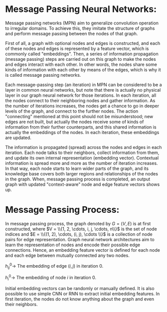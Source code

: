 
# Message Passing Neural Networks:

Message passing networks (MPN) aim to generalize convolution operation to irregular domains. To achieve this, they imitate the structure of graphs and 
perform message passing between the nodes of that graph.

First of all, a graph with optional nodes and edges is constructed, and each of these nodes and edges is represented by a feature vector, which is commonly
called "embeddings". Then, a series of information propagation (message passing) steps are carried out on this graph to make the nodes and edges interact 
with each other. In other words, the nodes share some kinds of information with each other by means of the edges, which is why it is called message passing
networks.  

Each message-passing step (an iteration) in MPN can be considered to be a layer in common neural networks, but note that there is actually no physical 
layer in our graph neural network for those iterations. In each iteration, all the nodes connect to their neighboring nodes and gather information. As 
the number of iterations increases, the nodes get a chance to go in deeper levels of the graph, and connect to the further nodes. The action "connecting"
mentioned at this point should not be misunderstood; new edges are not built, but actually the nodes receive some of kinds of information from their 
further counterparts, and this shared information is actually the embeddings of the nodes. In each iteration, these embeddings are updated.

The information is propagated (spread) across the nodes and edges in each iteration. Each node talks to their neighbors, collect information from them, and update its own internal representation (embedding vector). Contextual information is spread more and more as the number of iteration increases. In that way, each node starts to learn wider parts of the graph, and its knowledge base covers both larger regions and relationships of the nodes in the graph. When, message passing process is completed, an output graph with updated "context-aware" node and edge feature vectors shows up.

# Message Passing Process:

In message passing process, the graph denoted by $G = (V, E)$ is at first constructed, where $V = \\{1, 2, \cdots, i, j, \cdots, n\\}$ is the set of node indices and $E = \\{(1, 2), \cdots, (i, j), \cdots \\}$ is a collection of node pairs for edge representation. Graph neural network architectures aim to learn the representation of nodes and encode their possible edge connections. Hence, an embedding feature vector is defined for each node and each edge between mutually connected any two nodes.

$h_{ij}^0 \rightarrow$ The embedding of edge $(i, j)$ in iteration $0$.

$h_{i}^0 \rightarrow$ The embedding of node $i$ in iteration $0$. 

Initial embedding vectors can be randomly or manually defined. It is also possible to use simple CNN or RNN to extract initial embedding features. In first iteration, the nodes do not know anything about the graph and even their neighbors. 
